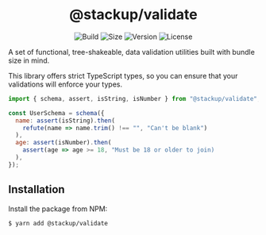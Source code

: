 <h1 align="center">@stackup/validate</h1>

<div align="center">

![Build](https://github.com/rzane/validate/workflows/Build/badge.svg)
![Size](https://img.shields.io/bundlephobia/minzip/@stackup/validate)
![Version](https://img.shields.io/npm/v/@stackup/validate)
![License](https://img.shields.io/npm/l/@stackup/validate)

</div>

A set of functional, tree-shakeable, data validation utilities built with bundle size in mind.

This library offers strict TypeScript types, so you can ensure that your validations will enforce your types.

```javascript
import { schema, assert, isString, isNumber } from "@stackup/validate";

const UserSchema = schema({
  name: assert(isString).then(
    refute(name => name.trim() !== "", "Can't be blank")
  ),
  age: assert(isNumber).then(
    assert(age => age >= 18, "Must be 18 or older to join)
  ),
});
```

## Installation

Install the package from NPM:

    $ yarn add @stackup/validate
